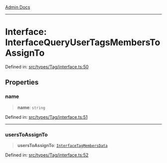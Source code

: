 [Admin Docs](/)

---

# Interface: InterfaceQueryUserTagsMembersToAssignTo

Defined in: [src/types/Tag/interface.ts:50](https://github.com/PalisadoesFoundation/talawa-admin/blob/main/src/types/Tag/interface.ts#L50)

## Properties

### name

> **name**: `string`

Defined in: [src/types/Tag/interface.ts:51](https://github.com/PalisadoesFoundation/talawa-admin/blob/main/src/types/Tag/interface.ts#L51)

---

### usersToAssignTo

> **usersToAssignTo**: [`InterfaceTagMembersData`](InterfaceTagMembersData.md)

Defined in: [src/types/Tag/interface.ts:52](https://github.com/PalisadoesFoundation/talawa-admin/blob/main/src/types/Tag/interface.ts#L52)

